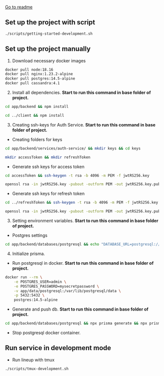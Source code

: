 [Go to readme](../README.md)

## Set up the project with script 

``` bash
./scripts/getting-started-development.sh
```

## Set up the project manually 
1. Download necessary docker images
``` bash
docker pull node:18.16
docker pull nginx:1.23.2-alpine
docker pull postgres:14.5-alpine
docker pull cassandra:4.1
```

2. Install all dependencies. **Start to run this command in base folder of project.**

``` bash
cd app/backend && npm install
```

``` bash
cd ../client && npm install
```

3. Creating ssh-keys for Auth Service. **Start to run this command in base folder of project.**

- Creating folders for keys
 
``` bash
cd app/backend/services/auth-service/ && mkdir keys && cd keys
```

``` bash
mkdir accessToken && mkdir refreshToken
```

- Generate ssh keys for access token

``` bash
cd accessToken && ssh-keygen -t rsa -b 4096 -m PEM -f jwtRS256.key
```

``` bash
openssl rsa -in jwtRS256.key -pubout -outform PEM -out jwtRS256.key.pub
```

- Generate ssh keys for refresh token

``` bash
cd ../refreshToken && ssh-keygen -t rsa -b 4096 -m PEM -f jwtRS256.key
```

``` bash
openssl rsa -in jwtRS256.key -pubout -outform PEM -out jwtRS256.key.pub
```

3. Setting environment variables. **Start to run this command in base folder of project.**

- Postgres settings

``` bash
cd app/backend/databases/postgresql && echo "DATABASE_URL=postgresql://admin:mysecretpassword@localhost:5432/lineup" > .env
```

4. Initialize prisma. 

- Run postgresql in docker. **Start to run this command in base folder of project.**

``` bash
docker run --rm \
    -e POSTGRES_USER=admin \
    -e POSTGRES_PASSWORD=mysecretpassword \
    -v app/data/postgresql:/var/lib/postgresql/data \
    -p 5432:5432 \
    postgres:14.5-alpine
```

- Generate and push db. **Start to run this command in base folder of project.**

``` bash
cd app/backend/databases/postgresql && npx prisma generate && npx prisma db push
```
- Stop postgresql docker container.

## Run service in development mode

- Run lineup with tmux

``` bash
./scripts/tmux-development.sh
```